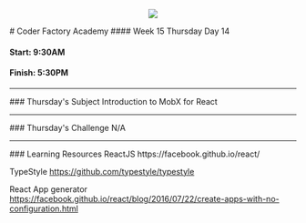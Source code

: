 <p align="center"><img src="https://github.com/coder-factory-academy/cf-guidline-css/blob/master/CFA.png"></p>
# Coder Factory Academy
#### Week 15 Thursday Day 14

#### Start: 9:30AM
#### Finish: 5:30PM
<hr>
### Thursday's Subject
Introduction to MobX for React
<!-- Introduction to Angular Filters
Introduction to Jason Web Tokens (JWT)
Authentication in Angular. -->


<hr>
### Thursday's Challenge
N/A
<!-- Create an angular app that filters a list using an Angular filter.
Create a JWT in express that serves to an Angular Front End. -->

<hr>
### Learning Resources
ReactJS
https://facebook.github.io/react/

TypeStyle
https://github.com/typestyle/typestyle

React App generator
https://facebook.github.io/react/blog/2016/07/22/create-apps-with-no-configuration.html
<!-- Angular JSON <br>
https://docs.angularjs.org/guide/filter

JWT - JSON Web Tokens  <br>
https://jwt.io/
https://github.com/auth0/node-jsonwebtoken -->
